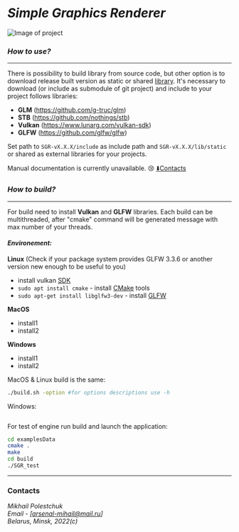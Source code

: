 # ***Simple Graphics Renderer***

![Image of project](https://i.postimg.cc/4xrKg1gS/2022-02-01-14-38-36-1.jpg)

### *How to use?*
___

There is possibility to build library from source code, but other
option is to download release built version as static or shared
[library](https://github.com/xxxmonsterxxx/SGR/releases). It's necessary to download (or
include as submodule of git project) and include to your
project follows libraries:    
- **GLM** (https://github.com/g-truc/glm)
- **STB** (https://github.com/nothings/stb)
- **Vulkan** (https://www.lunarg.com/vulkan-sdk)
- **GLFW** (https://github.com/glfw/glfw)

Set path to `SGR-vX.X.X/include` as include path and
`SGR-vX.X.X/lib/static` or shared as external libraries
for your projects.

Manual documentation is currently unavailable. :cry:
[:arrow_down:Contacts](#Contacts)

### *How to build?*
___

For build need to install **Vulkan** and **GLFW** libraries.
Each build can be multithreaded, after "cmake"
command will be generated message with max number
of your threads.

#### *Environement:*

**Linux** (Check if your package system provides GLFW 3.3.6 or another version new enough to be useful to you)
- install vulkan [SDK](https://vulkan.lunarg.com/doc/view/latest/linux/getting_started_ubuntu.html)
- `sudo apt install cmake` - install [CMake](https://cmake.org/) tools
- `sudo apt-get install libglfw3-dev` - install [GLFW](https://www.glfw.org/)

**MacOS**
- install1
- install2

**Windows**
- install1
- install2

MacOS & Linux build is the same:
```bash
./build.sh -option #for options descriptions use -h
```

Windows:
```
```

For test of engine run build and launch the application:
```bash
cd examplesData
cmake .
make
cd build
./SGR_test
```
___

### Contacts
*Mikhail Polestchuk*    
*Email - [arsenal-mihail@mail.ru]*    
*Belarus, Minsk, 2022(c)*
